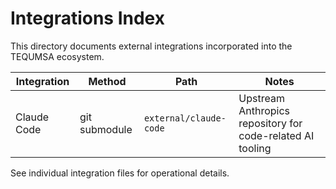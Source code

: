 # Integrations Index

This directory documents external integrations incorporated into the TEQUMSA ecosystem.

| Integration | Method     | Path                   | Notes |
|-------------|------------|------------------------|-------|
| Claude Code | git submodule | `external/claude-code` | Upstream Anthropics repository for code-related AI tooling |

See individual integration files for operational details.